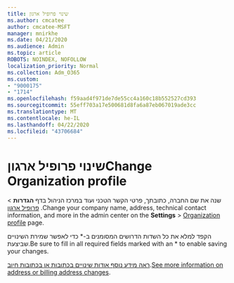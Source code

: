 ```yaml
---
title: שינוי פרופיל ארגון
ms.author: cmcatee
author: cmcatee-MSFT
manager: mnirkhe
ms.date: 04/21/2020
ms.audience: Admin
ms.topic: article
ROBOTS: NOINDEX, NOFOLLOW
localization_priority: Normal
ms.collection: Adm_O365
ms.custom:
- "9000175"
- "1714"
ms.openlocfilehash: f59aad4f971de7de55cc4a160c18b552527cd393
ms.sourcegitcommit: 55eff703a17e500681d8fa6a87eb067019ade3cc
ms.translationtype: MT
ms.contentlocale: he-IL
ms.lasthandoff: 04/22/2020
ms.locfileid: "43706684"
---
```

# <a name="change-organization-profile"></a><span data-ttu-id="4327b-102">שינוי פרופיל ארגון</span><span class="sxs-lookup"><span data-stu-id="4327b-102">Change Organization profile</span></span>

<span data-ttu-id="4327b-103">שנה את שם החברה, כתובתך, פרטי הקשר הטכני ועוד במרכז הניהול בדף **הגדרות** > [פרופיל ארגון](https://go.microsoft.com/fwlink/p/?linkid=2067339) .</span><span class="sxs-lookup"><span data-stu-id="4327b-103">Change your company name, address, technical contact information, and more in the admin center on the **Settings** > [Organization profile](https://go.microsoft.com/fwlink/p/?linkid=2067339) page.</span></span>

<span data-ttu-id="4327b-104">הקפד למלא את כל השדות הדרושים המסומנים ב-\* כדי לאפשר שמירת השינויים שביצעת.</span><span class="sxs-lookup"><span data-stu-id="4327b-104">Be sure to fill in all required fields marked with an \* to enable saving your changes.</span></span>

<span data-ttu-id="4327b-105">[ראה מידע נוסף אודות שינויים בכתובות או בכתובות חיוב](https://docs.microsoft.com/office365/admin/manage/change-address-contact-and-more).</span><span class="sxs-lookup"><span data-stu-id="4327b-105">[See more information on address or billing address changes](https://docs.microsoft.com/office365/admin/manage/change-address-contact-and-more).</span></span>